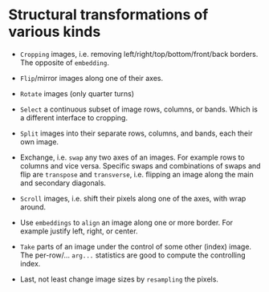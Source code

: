 # Structural transformations of various kinds

 - `Cropping` images, i.e. removing left/right/top/bottom/front/back borders.
   The opposite of `embedding`.

 - `Flip`/mirror images along one of their axes.

 - `Rotate` images (only quarter turns)

 - `Select` a continuous subset of image rows, columns, or bands.
   Which is a different interface to cropping.

 - `Split` images into their separate rows, columns, and bands, each their own image.

 - Exchange, i.e. `swap` any two axes of an images. For example rows to columns and vice versa.
   Specific swaps and combinations of swaps and flip are `transpose` and `transverse`, i.e. flipping
   an image along the main and secondary diagonals.

 - `Scroll` images, i.e. shift their pixels along one of the axes, with wrap around.

 - Use `embeddings` to `align` an image along one or more border.
   For example justify left, right, or center.

 - `Take` parts of an image under the control of some other (index) image.
   The per-row/... `arg...` statistics are good to compute the controlling index.

 - Last, not least change image sizes by `resampling` the pixels.

